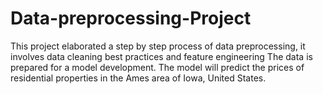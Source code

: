 # Data-preprocessing-Project
This project elaborated a step by step process of data preprocessing, it involves data cleaning best practices and feature engineering
The data is prepared for a model development. The model will predict the prices of residential properties in the Ames area of Iowa, United States.
